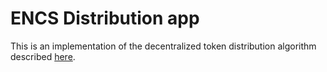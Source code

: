 # ENCS Distribution app
This is an implementation of the decentralized token distribution algorithm described [here](https://encoins-crypto.medium.com/fully-decentralized-token-distribution-on-cardano-9d7317d8de6).

